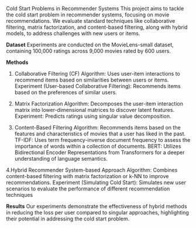 Cold Start Problems in Recommender Systems
This project aims to tackle the cold start problem in recommender systems, focusing on movie recommendations. We evaluate standard techniques like collaborative filtering, matrix factorization, and content-based filtering, along with hybrid models, to address challenges with new users or items.

**Dataset**
Experiments are conducted on the MovieLens-small dataset, containing 100,000 ratings across 9,000 movies rated by 600 users.

**Methods**
1. Collaborative Filtering (CF)
Algorithm: Uses user-item interactions to recommend items based on similarities between users or items.
Experiment (User-based Collaborative Filtering): Recommends items based on the preferences of similar users.

2. Matrix Factorization
Algorithm: Decomposes the user-item interaction matrix into lower-dimensional matrices to discover latent features.
Experiment: Predicts ratings using singular value decomposition.

3. Content-Based Filtering
Algorithm: Recommends items based on the features and characteristics of movies that a user has liked in the past.
TF-IDF: Uses term frequency-inverse document frequency to assess the importance of words within a collection of documents.
BERT: Utilizes Bidirectional Encoder Representations from Transformers for a deeper understanding of language semantics.

4.Hybrid Recommender System-based Approach
Algorithm: Combines content-based filtering with matrix factorization or k-NN to improve recommendations.
Experiment (Simulating Cold Start): Simulates new user scenarios to evaluate the performance of different recommendation techniques

**Results**
Our experiments demonstrate the effectiveness of hybrid methods in reducing the loss per user compared to singular approaches, highlighting their potential in addressing the cold start problem.
